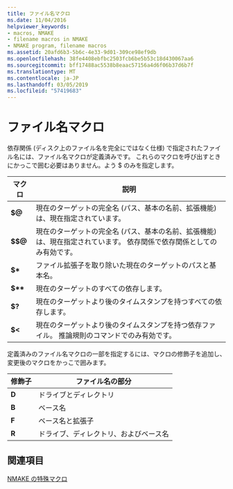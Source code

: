 ```yaml
---
title: ファイル名マクロ
ms.date: 11/04/2016
helpviewer_keywords:
- macros, NMAKE
- filename macros in NMAKE
- NMAKE program, filename macros
ms.assetid: 20afd6b3-5b6c-4e33-9d01-309ce98ef9db
ms.openlocfilehash: 38fe4408ebfbc2503fcb6be5b53c18d430067aa6
ms.sourcegitcommit: bff17488ac5538b8eaac57156a4d6f06b37d6b7f
ms.translationtype: MT
ms.contentlocale: ja-JP
ms.lasthandoff: 03/05/2019
ms.locfileid: "57419683"
---
```

# <a name="filename-macros"></a>ファイル名マクロ

依存関係 (ディスク上のファイル名を完全にではなく仕様) で指定されたファイル名には、ファイル名マクロが定義済みです。 これらのマクロを呼び出すときにかっこで囲む必要はありません。よう $ のみを指定します。

|マクロ|説明|
|-----------|-------------|
|**$\@**|現在のターゲットの完全名 (パス、基本の名前、拡張機能) は、現在指定されています。|
|**$$\@**|現在のターゲットの完全名 (パス、基本の名前、拡張機能) は、現在指定されています。 依存関係で依存関係としてのみ有効です。|
|**$&#42;**|ファイル拡張子を取り除いた現在のターゲットのパスと基本名。|
|**$&#42;&#42;**|現在のターゲットのすべての依存します。|
|**$?**|現在のターゲットより後のタイムスタンプを持つすべての依存します。|
|**$<**|現在のターゲットより後のタイムスタンプを持つ依存ファイル。 推論規則のコマンドでのみ有効です。|

定義済みのファイル名マクロの一部を指定するには、マクロの修飾子を追加し、変更後のマクロをかっこで囲みます。

|修飾子|ファイル名の部分|
|--------------|-----------------------------|
|**D**|ドライブとディレクトリ|
|**B**|ベース名|
|**F**|ベース名と拡張子|
|**R**|ドライブ、ディレクトリ、およびベース名|

## <a name="see-also"></a>関連項目

[NMAKE の特殊マクロ](../build/special-nmake-macros.md)

